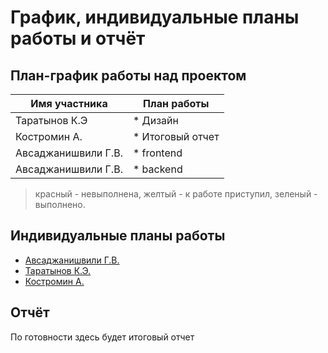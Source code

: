 # График, индивидуальные планы работы и отчёт

## План-график работы над проектом

| Имя участника                                    | План работы                                         |
| ------------------------------------------------ | ----------------------------------------------------|
| Таратынов К.Э                                    | * <font style="color='green';">Дизайн</font>        |
| Костромин А.                                     | * <font style="color='red';">Итоговый отчет</font>  |
| Авсаджанишвили Г.В.                              | * <font style="color='yellow';">frontend</font>     |
| Авсаджанишвили Г.В.                              | * <font style="color='red';">backend</font>      |

> красный - невыполнена, желтый - к работе приступил, зеленый - выполнено.

## Индивидуальные планы работы

- [Авсаджанишвили Г.В.](avsadzhanishvili.md)
- [Таратынов К.Э.](taratynov.md)
- [Костромин А.](kostromin.md)

## Отчёт

По готовности здесь будет итоговый отчет